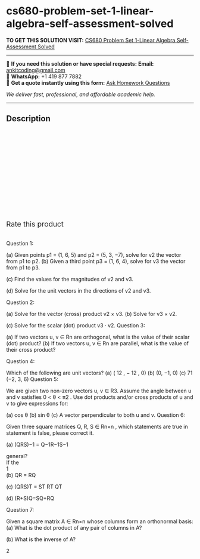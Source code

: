 # cs680-problem-set-1-linear-algebra-self-assessment-solved
**TO GET THIS SOLUTION VISIT:** [CS680 Problem Set 1-Linear Algebra Self-Assessment Solved](https://www.ankitcodinghub.com/product/cs680-problem-set-1-linear-algebra-self-assessment-solved/)


---

📩 **If you need this solution or have special requests:** **Email:** ankitcoding@gmail.com  
📱 **WhatsApp:** +1 419 877 7882  
📄 **Get a quote instantly using this form:** [Ask Homework Questions](https://www.ankitcodinghub.com/services/ask-homework-questions/)

*We deliver fast, professional, and affordable academic help.*

---

<h2>Description</h2>



<div class="kk-star-ratings kksr-auto kksr-align-center kksr-valign-top" data-payload="{&quot;align&quot;:&quot;center&quot;,&quot;id&quot;:&quot;91386&quot;,&quot;slug&quot;:&quot;default&quot;,&quot;valign&quot;:&quot;top&quot;,&quot;ignore&quot;:&quot;&quot;,&quot;reference&quot;:&quot;auto&quot;,&quot;class&quot;:&quot;&quot;,&quot;count&quot;:&quot;0&quot;,&quot;legendonly&quot;:&quot;&quot;,&quot;readonly&quot;:&quot;&quot;,&quot;score&quot;:&quot;0&quot;,&quot;starsonly&quot;:&quot;&quot;,&quot;best&quot;:&quot;5&quot;,&quot;gap&quot;:&quot;4&quot;,&quot;greet&quot;:&quot;Rate this product&quot;,&quot;legend&quot;:&quot;0\/5 - (0 votes)&quot;,&quot;size&quot;:&quot;24&quot;,&quot;title&quot;:&quot;CS680 Problem Set 1-Linear Algebra Self-Assessment Solved&quot;,&quot;width&quot;:&quot;0&quot;,&quot;_legend&quot;:&quot;{score}\/{best} - ({count} {votes})&quot;,&quot;font_factor&quot;:&quot;1.25&quot;}">

<div class="kksr-stars">

<div class="kksr-stars-inactive">
            <div class="kksr-star" data-star="1" style="padding-right: 4px">


<div class="kksr-icon" style="width: 24px; height: 24px;"></div>
        </div>
            <div class="kksr-star" data-star="2" style="padding-right: 4px">


<div class="kksr-icon" style="width: 24px; height: 24px;"></div>
        </div>
            <div class="kksr-star" data-star="3" style="padding-right: 4px">


<div class="kksr-icon" style="width: 24px; height: 24px;"></div>
        </div>
            <div class="kksr-star" data-star="4" style="padding-right: 4px">


<div class="kksr-icon" style="width: 24px; height: 24px;"></div>
        </div>
            <div class="kksr-star" data-star="5" style="padding-right: 4px">


<div class="kksr-icon" style="width: 24px; height: 24px;"></div>
        </div>
    </div>

<div class="kksr-stars-active" style="width: 0px;">
            <div class="kksr-star" style="padding-right: 4px">


<div class="kksr-icon" style="width: 24px; height: 24px;"></div>
        </div>
            <div class="kksr-star" style="padding-right: 4px">


<div class="kksr-icon" style="width: 24px; height: 24px;"></div>
        </div>
            <div class="kksr-star" style="padding-right: 4px">


<div class="kksr-icon" style="width: 24px; height: 24px;"></div>
        </div>
            <div class="kksr-star" style="padding-right: 4px">


<div class="kksr-icon" style="width: 24px; height: 24px;"></div>
        </div>
            <div class="kksr-star" style="padding-right: 4px">


<div class="kksr-icon" style="width: 24px; height: 24px;"></div>
        </div>
    </div>
</div>


<div class="kksr-legend" style="font-size: 19.2px;">
            <span class="kksr-muted">Rate this product</span>
    </div>
    </div>
<div class="page" title="Page 1">
<div class="layoutArea">
<div class="column">
&nbsp;

Question 1:

(a) Given points p1 = (1, 6, 5) and p2 = (5, 3, −7), solve for v2 the vector from p1 to p2. (b) Given a third point p3 = (1, 6, 4), solve for v3 the vector from p1 to p3.

(c) Find the values for the magnitudes of v2 and v3.

(d) Solve for the unit vectors in the directions of v2 and v3.

Question 2:

(a) Solve for the vector (cross) product v2 × v3. (b) Solve for v3 × v2.

(c) Solve for the scalar (dot) product v3 · v2. Question 3:

(a) If two vectors u, v ∈ Rn are orthogonal, what is the value of their scalar (dot) product? (b) If two vectors u, v ∈ Rn are parallel, what is the value of their cross product?

Question 4:

Which of the following are unit vectors? (a) ( 12 , − 12 , 0) (b) (0, −1, 0) (c) 71 (−2, 3, 6) Question 5:

We are given two non-zero vectors u, v ∈ R3. Assume the angle between u and v satisfies 0 &lt; θ &lt; π2 . Use dot products and/or cross products of u and v to give expressions for:

</div>
</div>
<div class="layoutArea">
<div class="column">
(a) cos θ (b) sin θ (c) A vector perpendicular to both u and v. Question 6:

Given three square matrices Q, R, S ∈ Rn×n , which statements are true in statement is false, please correct it.

(a) (QRS)−1 = Q−1R−1S−1

</div>
<div class="column">
general?

</div>
<div class="column">
If the

</div>
</div>
<div class="layoutArea">
<div class="column">
1

</div>
</div>
</div>
<div class="page" title="Page 2">
<div class="layoutArea">
<div class="column">
(b) QR = RQ

(c) (QRS)T = ST RT QT

(d) (R+S)Q=SQ+RQ

Question 7:

Given a square matrix A ∈ Rn×n whose columns form an orthonormal basis: (a) What is the dot product of any pair of columns in A?

(b) What is the inverse of A?

</div>
</div>
<div class="layoutArea">
<div class="column">
2

</div>
</div>
</div>
